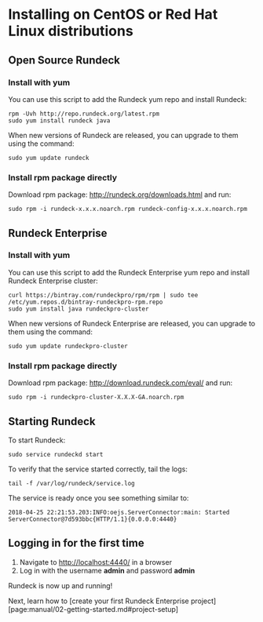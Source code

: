 # Installing on CentOS or Red Hat Linux distributions

## Open Source Rundeck

### Install with yum

You can use this script to add the Rundeck yum repo and install Rundeck:

```{.bash}
rpm -Uvh http://repo.rundeck.org/latest.rpm
sudo yum install rundeck java
```

When new versions of Rundeck are released, you can upgrade to them using the command:

```{.bash}
sudo yum update rundeck
```

### Install rpm package directly

Download rpm package: http://rundeck.org/downloads.html and run:

```{.bash}
sudo rpm -i rundeck-x.x.x.noarch.rpm rundeck-config-x.x.x.noarch.rpm
```

## Rundeck Enterprise

### Install with yum

You can use this script to add the Rundeck Enterprise yum repo and install Rundeck Enterprise cluster:

```{.bash}
curl https://bintray.com/rundeckpro/rpm/rpm | sudo tee /etc/yum.repos.d/bintray-rundeckpro-rpm.repo
sudo yum install java rundeckpro-cluster
```

When new versions of Rundeck Enterprise are released, you can upgrade to them using the command:

```{.bash}
sudo yum update rundeckpro-cluster
```

### Install rpm package directly

Download rpm package: http://download.rundeck.com/eval/ and run:

```{.bash}
sudo rpm -i rundeckpro-cluster-X.X.X-GA.noarch.rpm
```

## Starting Rundeck

To start Rundeck:

```{.bash}
sudo service rundeckd start
```

To verify that the service started correctly, tail the logs:

```{.bash}
tail -f /var/log/rundeck/service.log
```

The service is ready once you see something similar to:

```{.bash}
2018-04-25 22:21:53.203:INFO:oejs.ServerConnector:main: Started ServerConnector@7d593bbc{HTTP/1.1}{0.0.0.0:4440}
```

## Logging in for the first time

1. Navigate to [http://localhost:4440/](http://localhost:4440/user/login) in a browser
1. Log in with the username **admin** and password **admin**

Rundeck is now up and running!

Next, learn how to [create your first Rundeck Enterprise project][page:manual/02-getting-started.md#project-setup]
